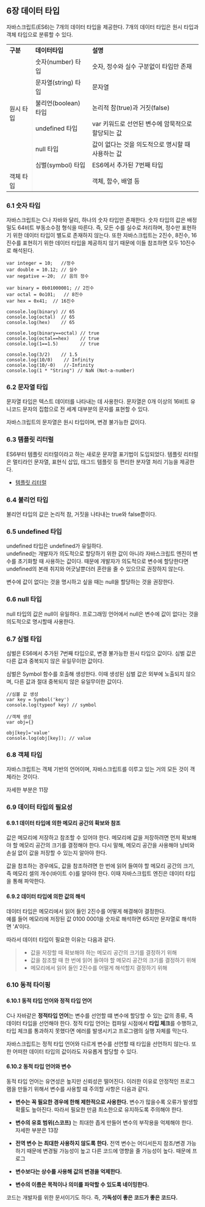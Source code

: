 ## 6장 데이터 타입

자바스크립트(ES6)는 7개의 데이터 타입을 제공한다. 7개의 데이터 타입은 원시 타입과 객체 타입으로 분류할 수 있다.

<table style="border: 2px  ">
  <tr style="font-weight: bold">
    <td>구분</td>
    <td>데이터타입</td>
    <td>설명</td>
  </tr>
  <tr style>
    <td rowspan="6" style="border-right: 1px inset">원시 타입</td>
    <td>숫자(number) 타입</td>
    <td>숫자, 정수와 실수 구분없이 타입만 존재</td>
  </tr>
  <tr>
    <td>문자열(string) 타입</td>
    <td>문자열</td>
  </tr>
  <tr>
    <td>불리언(boolean) 타입</td>
    <td>논리적 참(true)과 거짓(false)</td>
  </tr>
  <tr>
    <td>undefined 타입</td>
    <td>var 키워드로 선언된 변수에 암묵적으로 할당되는 값</td>
  </tr>
  <tr>
    <td>null 타입</td>
    <td>값이 없다는 것을 의도적으로 명시할 때 사용하는 값</td>
  </tr>
  <tr>
    <td>심벌(symbol) 타입</td>
    <td>ES6에서 추가된 7번째 타입</td>
  </tr>
  <tr style="border-bottom: 1px inset">
    <td td rowspan="6" style="border-right: 1px inset">객체 타입</td>
    <td></td>
    <td>객체, 함수, 배열 등</td>
  </tr>
</table>

### 6.1 숫자 타입

자바스크립트는 C나 자바와 달리, 하나의 숫자 타입만 존재한다. 숫자 타입의 값은 배정밀도 64비트 부동소수점 형식을 따른다. 즉, 모든 수를 실수로 처리하며, 정수만 표현하기 위한 데이터 타입이 별도로 존재하지 않는다. 또한 자바스크립트는 2진수, 8진수, 16진수를 표현히기 위한 데이터 타입을 제공하지 않기 때문에 이들 참조하면 모두 10진수로 해석된다.

```
var integer = 10;   //정수
var double = 10.12; // 실수
var negative =-20;  // 음의 정수

var binary = 0b01000001; // 2진수
var octal = 0o101;   // 8진수
var hex = 0x41;  // 16진수

console.log(binary) // 65
console.log(octal)  // 65
console.log(hex)    // 65

console.log(binary==octal) // true
console.log(octal==hex)    // true
console.log(1==1.5)        // true

console.log(3/2)    // 1.5
console.log(10/0)    // Infinity
console.log(10/-0)   //-Infinity
console.log(1 * "String") // NaN (Not-a-number)
```

### 6.2 문자열 타입

문자열 타입은 텍스트 데이터를 나타내는 데 사용한다. 문자열은 0개 이상의 16비트 유니코드 문자의 집합으로 전 세계 대부분의 문자를 표현할 수 있다.

자바스크립트의 문자열은 원시 타입이며, 변경 불가능한 값이다.

### 6.3 템플릿 리터럴

ES6부터 템플릿 리터럴이라고 하는 새로운 문자열 표기법이 도입되었다. 템플릿 리터럴은 멀티라인 문자열, 표현식 삽입, 태그드 템플릿 등 편리한 분자열 처리 기능을 제공한다.

- [템플릿 리터럴](https://developer.mozilla.org/ko/docs/Web/JavaScript/Reference/Template_literals)

### 6.4 불리언 타입

불리언 타입의 값은 논리적 참, 거짓을 나타내는 true와 false뿐이다.

### 6.5 undefined 타입

undefined 타입은 undefined가 유일하다.  
undefined는 개발자가 의도적으로 할당하기 위한 값이 아니라 자바스크립트 엔진이 변수를 초기화할 때 사용하는 값이다. 때문에 개발자가 의도적으로 변수에 할당한다면 undefined의 본래 취지와 어긋날뿐더러 혼란을 줄 수 있으므로 권장하지 않는다.

변수에 값이 없다는 것을 명시하고 싶을 때는 null을 할당하는 것을 권장한다.

### 6.6 null 타입

null 타입의 값은 null이 유일하다. 프로그래밍 언어에서 null은 변수에 값이 없다는 것을 의도적으로 명시할때 사용한다.

### 6.7 심벌 타입

심벌은 ES6에서 추가된 7번째 타입으로, 변경 불가능한 원시 타입으 값이다. 심벌 값은 다른 값과 중복되지 않은 유일무이한 값이다.

심벌은 Symbol 함수를 호출해 생성한다. 이때 생성된 심벌 값은 외부에 노출되지 않으며, 다른 값과 절대 중복되지 않은 유일무이한 값이다.

```
//심볼 값 생성
var key = Symbol('key')
console.log(typeof key) // symbol

//객체 생성
var obj={}

obj[key]='value'
console.log(obj[key]); // value
```

### 6.8 객체 타입

자바스크립트는 객체 기반의 언어이며, 자바스크립트를 이루고 있는 거의 모든 것이 객체라는 것이다.

자세한 부분은 11장

### 6.9 데이터 타입의 필요성

#### 6.9.1 데이터 타입에 의한 메모리 공간의 확보와 참조

값은 메모리에 저장하고 참조할 수 있어야 한다. 메모리에 값을 저장하려면 먼저 확보해야 할 메모리 공간의 크기를 결정해야 한다. 다시 말해, 메모리 공간을 사용해야 낭비와 손실 없이 값을 저장할 수 있는지 알아야 한다.

값을 참조하는 경우에도, 값을 참조하려면 한 번에 읽어 들여야 할 메모리 공간의 크기, 즉 메모리 셀의 개수(바이트 수)를 알아야 한다. 이때 자바스크립트 엔진은 데이터 타입을 통해 파악한다.

#### 6.9.2 데이터 타입에 의한 값의 해석

데이터 타입은 메모리에서 읽어 들인 2진수를 어떻게 해결해야 결정한다.  
예를 들어 메모리에 저장된 값 0100 0001을 숫자로 해석하면 65지만 문자열로 해석하면 'A'이다.

따라서 데이터 타입이 필요한 이유는 다음과 같다.

> - 값을 저장할 때 확보해야 하는 메모리 공간의 크기를 결정하기 위해
> - 값을 참조할 때 한 번에 읽어 들여야 할 메모리 공간의 크기를 결정하기 위해
> - 메모리에서 읽어 들인 2진수를 어떨게 해석할지 결정하기 위해

### 6.10 동적 타이핑

#### 6.10.1 동적 타입 언어와 정적 타입 언어

C나 자바같은 **정적타입 언어**는 변수를 선언할 떄 변수에 할당할 수 있는 값의 종류, 즉 데이터 타입을 선언해야 한다. 정적 타입 언어는 컴파일 시점에서 **타입 체크**를 수행하고, 타입 체크를 통과하지 못했다면 에러를 발생시키고 프로그램의 실행 자체를 막는다.

자바스크립트는 정적 타입 언어와 다르게 변수를 선언할 때 타입을 선언하지 않는다. 또한 어떠한 데이터 타입의 값이라도 자유롭게 할당할 수 있다.

#### 6.10.2 동적 타입 언어와 변수

동적 타입 언어는 유연성은 높지만 신뢰성은 떨어진다. 이러한 이유로 안정적인 프로그램을 만들기 위해서 변수를 사용할 떄 주의할 사항은 다음과 같다.

- **변수는 꼭 필요한 경우에 한해 제한적으로 사용한다.** 변수가 많을수록 오류가 발생할 확률도 높아진다. 따라서 필요한 만큼 최소한으로 유지하도록 주의해야 한다.

- **변수의 유효 범위(스코프)** 는 최대한 좁게 만들어 변수의 부작용을 억제해야 한다. 자세한 부분은 13장

- **전역 변수 는 최대한 사용하지 않도록 한다.** 전역 변수는 어디서든지 참조/변경 가능하기 때문에 변경될 가능성이 높고 다른 코드에 영향을 줄 가능성이 높다. 때문에 프로그

- **변수보다는 상수를 사용해 값의 변경을 억제한다.**

- **변수의 이름은 목적이나 의미를 파악할 수 있도록 네이밍한다.**

코드는 개발자를 위한 문서이기도 하다. 즉, **가독성이 좋은 코드가 좋은 코드다.**
